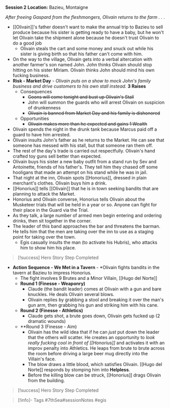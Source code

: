 **Session 2**
**Location:** Bazieu, Montaigne

*After freeing Gaspard from the fleshmongers, Olivain returns to the farm . . .*

- [[Olivain]]'s father doesn't want to make the annual trip to Bazieu to sell produce because his sister is getting ready to have a baby, but he won't let Olivain take the shipment alone because he doesn't trust Olivain to do a good job
	- Olivain steals the cart and some money and snuck out while his sister is giving birth so that his father can't come with him.
- On the way to the village, Olivain gets into a verbal altercation with another farmer's son named John.  John thinks Olivain should stop hitting on his sister Miriam.  Olivain thinks John should mind his own fucking business.
- **Risk - Market Day** - *Olivain puts on a show to mock John's family business and drive customers to his own stall instead.*  **3 Raises**
	- Consequences
		- ~~Goons will come tonight and bust up Olivain's Stall~~
		- John will summon the guards who will arrest Olivain on suspicion of drunkenness
		- ~~Olivain is banned from Market Day and his family is dishonored~~
	- Opportunities
		- ~~Olivain makes more than he expected and gains 1 Wealth~~
- Olivain spends the night in the drunk tank because Marcus paid off a guard to have him arrested.
- Olivain insults John's father as he returns to the Market.  He can see that someone has messed with his stall, but that someone ran them off.
- The rest of the day's trade is carried out respectfully.  Olivain's hand crafted toy guns sell better than expected.
- Olivain buys his sister a new baby outfit from a stand run by Sev and Antoinette, friends of his father's.  They tell him they chased off some hooligans that made an attempt on his stand while he was in jail.
- That night at the inn, Olivain spots [[Honorius]], dressed in plain merchant's clothes.  Olivain buys him a drink.
- [[Honorius]] tells [[Olivain]] that he is in town seeking bandits that are planning to attack the Market.
- Honorius and Olivain converse, Honorius tells Olivain about the Musketeer trials that will be held in a year or so.  Anyone can fight for their place in the Guard via the Trial.
- As they talk, a large number of armed men begin entering and ordering drinks, then sit together in the corner.
- The leader of this band approaches the bar and threatens the barman.  He tells him that the men are taking over the inn to use as a staging point for taking over the town.
	- Egis casually insults the man (to activate his Hubris), who attacks him to show him his place.
> [!success] Hero Story Step Completed

- **Action Sequence - We Met in a Tavern** - *Olivain fights bandits in the tavern at Bazieu to impress Honorius.
	- The fight involves 9 Brutes and a Minor Villain, [[Hugo del Norte]]
	- **Round 1 (Finesse - Weaponry)**
		- Claude (the bandit leader) comes at Olivain with a gun and bare knuckles.  He deals Olivain several blows.
		- Olivain replies by grabbing a stool and breaking it over the man's gun arm, then grabbing his gun and striking him with his cane.
	- **Round 2 (Finesse - Athletics)**
		- Claude gets shot, a brute goes down, Olivain gets fucked up (2 dramatic wounds)
	- **Round 3 (Finesse - Aim)
		- Olivain has the wild idea that if he can *just* put down the leader that the others will scatter.  He creates an opportunity to *look really fucking cool in front of [[Honorius]]* and activates it with an improv penalty into Athletics.  He leaps from brute to brute across the room before driving a large beer mug directly into the Villain's face.
		- The blow draws a little blood, which satisfies Olivain.  [[Hugo del Norte]] responds by stomping him into **Helpless**.
		- Before the killing blow can be struck, [[Honorius]] drags Olivain from the building.
> [!success] Hero Story Step Completed

> [!info]- Tags
> #7thSea#sessionNotes #egis

